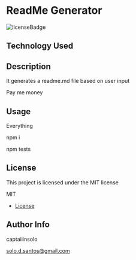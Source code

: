 # ReadMe Generator
![licenseBadge](https://img.shields.io/badge/license-MIT-red)

## Technology Used

## Description

It generates a readme.md file based on user input

Pay me money

## Usage

Everything

npm i

npm tests

## License
    
This project is licensed under the MIT license

MIT

* [License](#license)

## Author Info

captaiiinsolo

solo.d.santos@gmail.com

  

